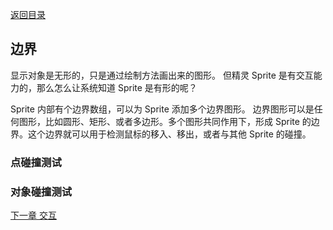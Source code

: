 [返回目录](readme.md)

## 边界

显示对象是无形的，只是通过绘制方法画出来的图形。
但精灵 Sprite 是有交互能力的，那么怎么让系统知道 Sprite 是有形的呢？

Sprite 内部有个边界数组，可以为 Sprite 添加多个边界图形。
边界图形可以是任何图形，比如圆形、矩形、或者多边形。多个图形共同作用下，形成
Sprite 的边界。这个边界就可以用于检测鼠标的移入、移出，或者与其他 Sprite 的碰撞。

### 点碰撞测试

### 对象碰撞测试

[下一章 交互](interaction.md)